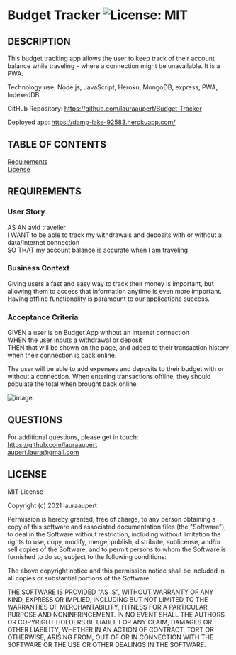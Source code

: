 
# Budget Tracker	![License: MIT](https://img.shields.io/badge/License-MIT-yellow.svg)

## DESCRIPTION

This budget tracking app allows the user to keep track of their account balance while traveling - where a connection might be unavailable. It is a PWA. 

Technology use: Node.js, JavaScript, Heroku, MongoDB, express, PWA, IndexedDB

GitHub Repository: https://github.com/lauraaupert/Budget-Tracker

Deployed app: https://damp-lake-92583.herokuapp.com/

## TABLE OF CONTENTS

[Requirements](#USER)  
[License](#LICENSE)  

## REQUIREMENTS <a name="USER"></a>

### User Story

AS AN avid traveller  
I WANT to be able to track my withdrawals and deposits with or without a data/internet connection  
SO THAT my account balance is accurate when I am traveling  

### Business Context  

Giving users a fast and easy way to track their money is important, but allowing them to access that information anytime is even more important. Having offline functionality is paramount to our applications success.

### Acceptance Criteria  
GIVEN a user is on Budget App without an internet connection  
WHEN the user inputs a withdrawal or deposit  
THEN that will be shown on the page, and added to their transaction history when their connection is back online.  

The user will be able to add expenses and deposits to their budget with or without a connection. When entering transactions offline, they should populate the total when brought back online.  

![image](https://user-images.githubusercontent.com/73617474/112552326-fc28a680-8d98-11eb-8ed0-7cfba27f1ac0.png). 

## QUESTIONS <a name="QUESTIONS"></a>
For additional questions, please get in touch:  
https://github.com/lauraaupert  
aupert.laura@gmail.com

## LICENSE
MIT License

Copyright (c) 2021 lauraaupert

Permission is hereby granted, free of charge, to any person obtaining a copy
of this software and associated documentation files (the "Software"), to deal
in the Software without restriction, including without limitation the rights
to use, copy, modify, merge, publish, distribute, sublicense, and/or sell
copies of the Software, and to permit persons to whom the Software is
furnished to do so, subject to the following conditions:

The above copyright notice and this permission notice shall be included in all
copies or substantial portions of the Software.

THE SOFTWARE IS PROVIDED "AS IS", WITHOUT WARRANTY OF ANY KIND, EXPRESS OR
IMPLIED, INCLUDING BUT NOT LIMITED TO THE WARRANTIES OF MERCHANTABILITY,
FITNESS FOR A PARTICULAR PURPOSE AND NONINFRINGEMENT. IN NO EVENT SHALL THE
AUTHORS OR COPYRIGHT HOLDERS BE LIABLE FOR ANY CLAIM, DAMAGES OR OTHER
LIABILITY, WHETHER IN AN ACTION OF CONTRACT, TORT OR OTHERWISE, ARISING FROM,
OUT OF OR IN CONNECTION WITH THE SOFTWARE OR THE USE OR OTHER DEALINGS IN THE
SOFTWARE.
